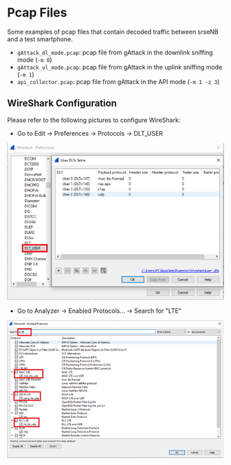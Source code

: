 
# Pcap Files

Some examples of pcap files that contain decoded traffic between srseNB and a test smartphone.
- ``gAttack_dl_mode.pcap``: pcap file from gAttack in the downlink sniffing mode (``-m 0``)
- ``gAttack_ul_mode.pcap``: pcap file from gAttack in the uplink sniffing mode (``-m 1``)
- ``api_collector.pcap``: pcap file from gAttack in the API mode (``-m 1 -z 3``)

## WireShark Configuration
Please refer to the following pictures to configure WireShark:
- Go to Edit -> Preferences -> Protocols -> DLT_USER
<p align="center">
  <img src="WireShark_configuration_1.PNG" alt="WireShark Configuration 1">
</p>

- Go to Analyzer -> Enabled Protocols... -> Search for "LTE"
<p align="center">
  <img src="WireShark_configuration_2.PNG" alt="WireShark Configuration 2">
</p>